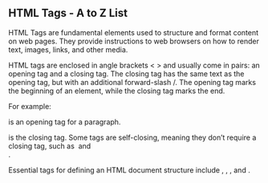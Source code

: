 ## HTML Tags - A to Z List
HTML Tags are fundamental elements used to structure and format content on web pages. They provide instructions to web browsers on how to render text, images, links, and other media.

HTML tags are enclosed in angle brackets < > and usually come in pairs: an opening tag and a closing tag. The closing tag has the same text as the opening tag, but with an additional forward-slash /. The opening tag marks the beginning of an element, while the closing tag marks the end.

For example:

<p> is an opening tag for a paragraph.
</p> is the closing tag.
Some tags are self-closing, meaning they don’t require a closing tag, such as <img> and <br>.

Essential tags for defining an HTML document structure include <!DOCTYPE html>, <html>, <head>, and <body>.